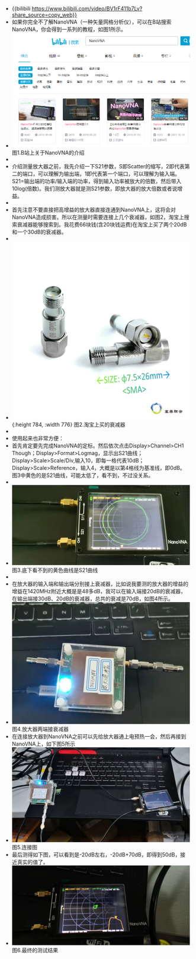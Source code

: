 - {{bilibili https://www.bilibili.com/video/BV1rF411b7Lv?share_source=copy_web}}
- 如果你完全不了解NanoVNA（一种矢量网格分析仪），可以在B站搜索NanoVNA，你会得到一系列的教程，如图1所示。
- ![image.png](../assets/image_1645005425827_0.png)
  图1.B站上关于NanoVNA的介绍
-
- 介绍测量放大器之前，我先介绍一下S21参数，S即Scatter的缩写，2即代表第二的端口，可以理解为输出端，1即代表第一个端口，可以理解为输入端。S21=输出端的功率/输入端的功率，得到输入功率被放大的倍数，然后带入10log(倍数)。我们测放大器就是测S21参数，即放大器的放大倍数或者说增益。
-
- 首先注意不要直接把高增益的放大器直接连通到NanoVNA上，这将会对NanoVNA造成损害。所以在测量时需要连接上几个衰减器，如图2，淘宝上搜索衰减器能够搜索到。我花费66块钱(含20块钱运费)在淘宝上买了两个20dB和一个30dB的衰减器。
-
- ![image.png](../assets/image_1645005459526_0.png){:height 784, :width 776}
  图2.淘宝上买的衰减器
-
- 使用起来也非常方便：
- 首先肯定要先完成NanoVNA的定标。然后依次点击Display>Channel>CH1 Though；Display>Format>Logmag，显示出S21曲线；Display>Scale>Scale/Div,输入10，即每一格代表10dB；Display>Scale>Reference，输入4，大概是以第4格线为基准线，即0dB。图3中黄色的是S21曲线，可能太低了，看不到，不过没关系。
-
- ![image.png](../assets/image_1645005483279_0.png)
  图3.底下看不到的黄色曲线是S21曲线
-
- 在放大器的输入端和输出端分别接上衰减器，比如说我要测的放大器的增益的增益在1420MHz附近大概是是48多dB，我可以在输入端接20dB的衰减器，在输出端接30dB、20dB的衰减器，总共的衰减是70dB，如图4所示。
- ![image.png](../assets/image_1645005505750_0.png)
  图4.放大器两端接衰减器
- 在连接放大器到NanoVNA之前可以先给放大器通上电预热一会，然后再接到NanoVNA上，如下图5所示
- ![image.png](../assets/image_1645005526266_0.png)
  图5.连接图
- 最后测得如下图，可以看到是-20dB左右，-20dB+70dB，即得到50dB，接近真实的值了。
- ![image.png](../assets/image_1645005540836_0.png)
  图6.最终的测试结果
